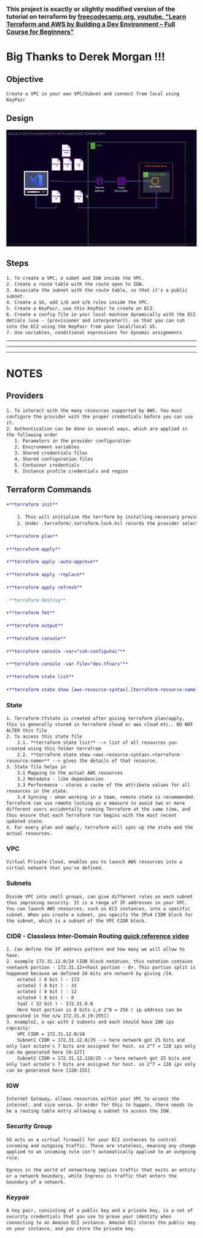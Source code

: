 ### This project is exactly or slightly modified version of the tutorial on terraform by [freecodecamp.org, youtube, "Learn Terraform and AWS by Building a Dev Environment – Full Course for Beginners"](https://www.youtube.com/watch?v=iRaai1IBlB0)
# Big Thanks to Derek Morgan !!!
## Objective
    Create a VPC in your own VPC/Subnet and connect from local using KeyPair
## Design
![high level design of the project](design_diagram.png)
## Steps
    1. To create a VPC, a subet and IGW inside the VPC.
    2. Create a route table with the route open to IGW.
    3. Associate the subnet with the route table, so that it's a public subnet.
    4. Create a SG, add i/b and o/b rules inside the VPC.
    5. Create a KeyPair, use this KeyPair to create an EC2.
    6. Create a config file in your local machine dynamically with the EC2 detials (use - [provisioner and interpreter]). so that you can ssh into the EC2 using the KeyPair from your local/local VS.
    7. Use variables, conditional expressions for dynamic assignments
---
---
---
# NOTES 
## Providers
    1. To interact with the many resources supported by AWS. You must configure the provider with the proper credentials before you can use it.
    2. Authentication can be done in several ways, which are applied in the following order
       1. Parameters in the provider configuration
       2. Environment variables
       3. Shared credentials files
       4. Shared configuration files
       5. Container credentials
       6. Instance profile credentials and region
## Terraform Commands
```diff
+**terraform init**
    
    1. This will initialize the terrform by installing necessary providers.
    2. Under .terraform/.terraform.lock.hcl records the provider selections it made above. Include this file in your version control repository so that Terraform can guarantee to make the same selections by default when you run "terraform init" in the future.

+**terraform plan**

+**terraform apply** 

+**terraform apply -auto-approve**

+**terraform apply -replace**

+**terraform apply refresh**

-**terraform destroy** 

+**terraform fmt**

+**terraform output**

+**terraform console**

+**terraform console -var="ssh-config=hai"**

+**terraform console -var-file="dev.tfvars"**

+**terraform state list**

+**terraform state show [aws-resource-syntax].[terraform-resource-name]**

```

### State 
    1. Terraform.tfstate is created after giving terraform plan/apply, this is generally stored in terraform cloud or aws cloud etc.. DO NOT ALTER this file
    2. To access this state file 
        2.1. **terraform state list** --> list of all resources you created using this folder terrafrom
        2.2. **terraform state show <aws-resource-syntax>.<terraform-resource-name>** --> gives the details of that resource.
    3. State file helps in 
        3.1 Mapping to the actual AWS resources
        3.2 Metadata - like dependencies
        3.3 Performance - stores a cache of the attribute values for all resources in the state.
        3.4 Syncing - when working in a team, remote state is recommended. Terraform can use remote locking as a measure to avoid two or more different users accidentally running Terraform at the same time, and thus ensure that each Terraform run begins with the most recent updated state.
    4. For every plan and apply, terraform will sync up the state and the actual resources.

### VPC 
    Virtual Private Cloud, enables you to launch AWS resources into a virtual network that you've defined.

### Subnets
    Divide VPC into small groups, can give different rules on each subnet thus improving security. It is a range of IP addresses in your VPC. You can launch AWS resources, such as EC2 instances, into a specific subnet. When you create a subnet, you specify the IPv4 CIDR block for the subnet, which is a subset of the VPC CIDR block.

### CIDR - Classless Inter-Domain Routing [quick reference video](https://www.youtube.com/watch?v=aPW-ZAo09Pg)
    1. Can define the IP address pattern and how many we will allow to have.
    2. example 172.31.12.0/24 CIDR block notation, this notation contains <network portion - 172.31.12><host portion - 0>. This portion split is happened because we defined 24 bits are network by giving /24.
        octate1 ( 8 bit ) - 172
        octate2 ( 8 bit ) - 31
        octate3 ( 8 bit ) - 12
        octate4 ( 8 bit ) - 0
        toal ( 32 bit ) - 172.31.0.0
        Here host portion is 8 bits i,e 2^8 = 256 ( ip address can be generated in the n/w 172.31.0.[0-255])
    3. example2, a vpc with 2 subnets and each should have 100 ips capcaity: 
        VPC CIDR = 172.31.12.0/24
        Subnet1 CIDR = 172.31.12.0/25 --> here network got 25 bits and only last octate's 7 bits are assigned for host. so 2^7 = 128 ips only can be generated here [0-127]
        Subnet2 CIDR = 172.31.12.128/25 --> here network got 25 bits and only last octate's 7 bits are assigned for host. so 2^7 = 128 ips only can be generated here [128-155]

### IGW
    Internet Gateway, allows resources within your VPC to access the internet, and vice versa. In order for this to happen, there needs to be a routing table entry allowing a subnet to access the IGW.

### Security Group
    SG acts as a virtual firewall for your EC2 instances to control incoming and outgoing traffic. These are stateless, meaning any change applied to an incoming rule isn't automatically applied to an outgoing rule.

    Egress in the world of networking implies traffic that exits an entity or a network boundary, while Ingress is traffic that enters the boundary of a network.

### Keypair
    A key pair, consisting of a public key and a private key, is a set of security credentials that you use to prove your identity when connecting to an Amazon EC2 instance. Amazon EC2 stores the public key on your instance, and you store the private key.



